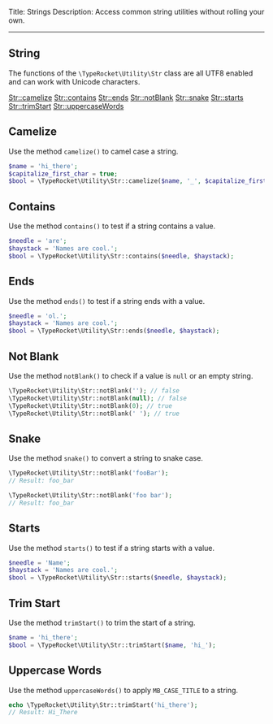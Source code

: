 Title: Strings
Description: Access common string utilities without rolling your own.

---

## String

The functions of the `\TypeRocket\Utility\Str` class are all UTF8 enabled and can work with Unicode characters.

<div class="content-columns">

[Str::camelize](#section-camelize)
[Str::contains](#section-contains)
[Str::ends](#section-ends)
[Str::notBlank](#section-not-blank)
[Str::snake](#section-snake)
[Str::starts](#section-starts)
[Str::trimStart](#section-trim-start)
[Str::uppercaseWords](#section-uppercase-words)

</div>

## Camelize

Use the method `camelize()` to camel case a string.

```php
$name = 'hi_there';
$capitalize_first_char = true;
$bool = \TypeRocket\Utility\Str::camelize($name, '_', $capitalize_first_char);
```

## Contains

Use the method `contains()` to test if a string contains a value.

```php
$needle = 'are';
$haystack = 'Names are cool.';
$bool = \TypeRocket\Utility\Str::contains($needle, $haystack);
```

## Ends

Use the method `ends()` to test if a string ends with a value.

```php
$needle = 'ol.';
$haystack = 'Names are cool.';
$bool = \TypeRocket\Utility\Str::ends($needle, $haystack);
```

## Not Blank

Use the method `notBlank()` to check if a value is `null` or an empty string.

```php
\TypeRocket\Utility\Str::notBlank(''); // false
\TypeRocket\Utility\Str::notBlank(null); // false
\TypeRocket\Utility\Str::notBlank(0); // true
\TypeRocket\Utility\Str::notBlank(' '); // true
```

## Snake

Use the method `snake()` to convert a string to snake case.

```php
\TypeRocket\Utility\Str::notBlank('fooBar');
// Result: foo_bar

\TypeRocket\Utility\Str::notBlank('foo bar');
// Result: foo_bar
```

## Starts

Use the method `starts()` to test if a string starts with a value.  

```php
$needle = 'Name';
$haystack = 'Names are cool.';
$bool = \TypeRocket\Utility\Str::starts($needle, $haystack);
```

## Trim Start

Use the method `trimStart()` to trim the start of a string.

```php
$name = 'hi_there';
$bool = \TypeRocket\Utility\Str::trimStart($name, 'hi_');
```

## Uppercase Words

Use the method `uppercaseWords()` to apply `MB_CASE_TITLE` to a string.

```php
echo \TypeRocket\Utility\Str::trimStart('hi_there');
// Result: Hi_There
```